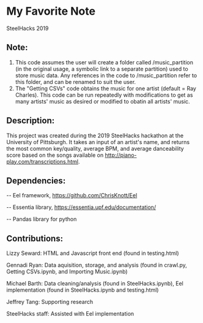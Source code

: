 # My Favorite Note
SteelHacks 2019

## Note: 
1. This code assumes the user will create a folder called /music_partition (in the original usage, a symbolic link to a separate partition) used to store music data. Any references in the code to /music_partition refer to this folder, and can be renamed to suit the user.
2. The "Getting CSVs" code obtains the music for one artist (default = Ray Charles). This code can be run repeatedly with modifications to get as many artists' music as desired or modified to obatin all artists' music. 

## Description:
This project was created during the 2019 SteelHacks hackathon at the University of Pittsburgh. It takes an input of an artist's name, and returns the most common key/quality, average BPM, and average danceability score based on the songs available on http://piano-play.com/transcriptions.html. 

## Dependencies: 
-- Eel framework, https://github.com/ChrisKnott/Eel

-- Essentia library, https://essentia.upf.edu/documentation/

-- Pandas library for python

## Contributions: 
Lizzy Seward: HTML and Javascript front end (found in testing.html)

Gennadi Ryan: Data aquisition, storage, and analysis (found in crawl.py, Getting CSVs.ipynb, and Importing Music.ipynb)

Michael Barth: Data cleaning/analysis (found in SteelHacks.ipynb), Eel implementation (found in SteelHacks.ipynb and testing.html)

Jeffrey Tang: Supporting research

SteelHacks staff: Assisted with Eel implementation
